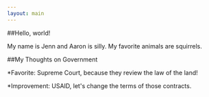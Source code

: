 ```yaml
---
layout: main
---
```


##Hello, world!

My name is Jenn and Aaron is silly. My favorite animals are squirrels. 

##My Thoughts on Government

*Favorite: Supreme Court, because they review the law of the land!

*Improvement: USAID, let's change the terms of those contracts.
